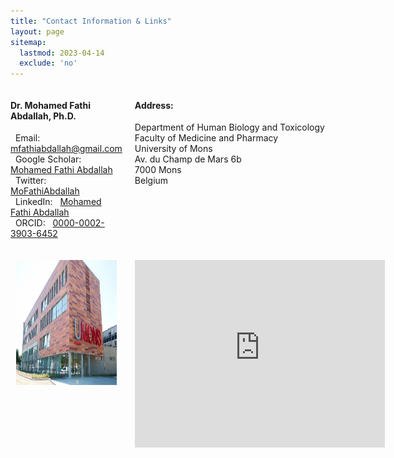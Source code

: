 ```yaml
---
title: "Contact Information & Links"
layout: page
sitemap:
  lastmod: 2023-04-14
  exclude: 'no'
---
```


<div style="display: grid; grid-template-columns: 1fr 1fr; grid-gap: 20px;">

  <div>
    <h4>Dr. Mohamed Fathi Abdallah, Ph.D.</h4>
    <p>
      <i class="fas fa-envelope"></i> &nbsp; Email: &nbsp; <a href="mailto:mfathiabdallah@gmail.com" target="_blank">mfathiabdallah@gmail.com</a><br>
      <i class="fab fa-google"></i>   &nbsp; Google Scholar: &nbsp; <a href="https://scholar.google.com/citations?user=05FfukgAAAAJ&hl=en" target="_blank">Mohamed Fathi Abdallah</a><br>
      <i class="fab fa-twitter"></i>  &nbsp; Twitter: &nbsp; <a href="https://twitter.com/MoFathiAbdallah" target="_blank">MoFathiAbdallah</a><br>
      <i class="fab fa-linkedin"></i> &nbsp; LinkedIn: &nbsp; <a href="https://www.linkedin.com/in/mohamed-fathi-abdallah-66126a38/" target="_blank">Mohamed Fathi Abdallah</a><br>
      <i class="fab fa-orcid"></i>    &nbsp; ORCID: &nbsp; <a href="https://orcid.org/0000-0002-3903-6452" target="_blank">0000-0002-3903-6452</a><br>
    </p>
  </div>

  <div>
    <h4>Address:</h4>
    <p>
      Department of Human Biology and Toxicology <br>
      Faculty of Medicine and Pharmacy <br>
      University of Mons <br>
      Av. du Champ de Mars 6b <br>
      7000 Mons <br>
      Belgium <br>
    </p>
  </div>

  <div style="text-align: center;">
    <img src="/images/Umons1.jpg" alt="Image" style="width: 90%; height: 200px;">
  </div>

  <div style="text-align: center;">
 <iframe src="https://www.google.com/maps/embed?pb=!1m14!1m8!1m3!1d1269.9160545924133!2d3.954174!3d50.462851!3m2!1i1024!2i768!4f13.1!3m3!1m2!1s0x47c2501e1a860137%3A0x8a6a62c2bc529f12!2sAv.%20du%20Champ%20de%20Mars%206b%2C%207000%20Mons%2C%20Belgium!5e0!3m2!1sen!2sus!4v1706097701120!5m2!1sen!2sus" width="400" height="300" style="border:0;" allowfullscreen="" loading="lazy" referrerpolicy="no-referrer-when-downgrade"></iframe>
  </div>
  
  </div>
<style>
    .a2a_kit {
        float: right; /* Float the div to the right */
        margin: 10px; /* Add some margin for spacing */
    }
</style>

<!-- AddToAny BEGIN -->
<div class="a2a_kit a2a_kit_size_32 a2a_default_style">
    <a class="a2a_dd" href="https://www.addtoany.com/share"></a>
    <a class="a2a_button_facebook"></a>
    <a class="a2a_button_linkedin"></a>
    <a class="a2a_button_x"></a>
    <a class="a2a_button_microsoft_teams"></a>
    <a class="a2a_button_whatsapp"></a>
    <a class="a2a_button_pinterest"></a>
    <a class="a2a_button_email"></a>
</div>
<script>
    var a2a_config = a2a_config || {};
    a2a_config.num_services = 12;
</script>
<script async src="https://static.addtoany.com/menu/page.js"></script>
<!-- AddToAny END -->



